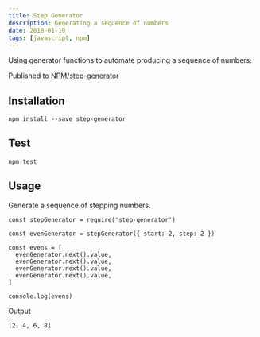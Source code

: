 ```yaml
---
title: Step Generator
description: Generating a sequence of numbers
date: 2018-01-19
tags: [javascript, npm]
---
```


Using generator functions to automate producing a sequence of numbers.

Published to [NPM/step-generator](https://www.npmjs.com/package/step-generator)

## Installation

```
npm install --save step-generator
```

## Test

```
npm test
```

## Usage

Generate a sequence of stepping numbers.

```
const stepGenerator = require('step-generator')

const evenGenerator = stepGenerator({ start: 2, step: 2 })

const evens = [
  evenGenerator.next().value,
  evenGenerator.next().value,
  evenGenerator.next().value,
  evenGenerator.next().value,
]

console.log(evens)
```

Output

```
[2, 4, 6, 8]
```
